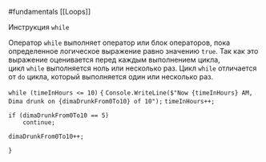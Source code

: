 #fundamentals 
[[Loops]]

Инструкция `while`

Оператор `while` выполняет оператор или блок операторов, пока определенное логическое выражение равно значению `true`. Так как это выражение оценивается перед каждым выполнением цикла, цикл `while` выполняется ноль или несколько раз. Цикл `while` отличается от `do` цикла, который выполняется один или несколько раз.

`while (timeInHours <= 10)`
`{`
    `Console.WriteLine($"Now {timeInHours} AM, Dima drunk on {dimaDrunkFrom0To10} of 10");`
    `timeInHours++;`

    if (dimaDrunkFrom0To10 == 5)
        continue;
        
    dimaDrunkFrom0To10++;
`}`